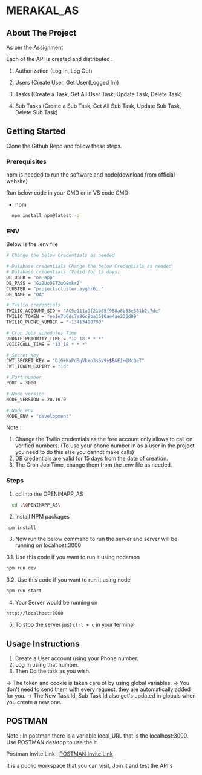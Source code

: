 # MERAKAL_AS

<!-- ABOUT THE PROJECT -->

## About The Project

As per the Assignment

Each of the API is created and distributed :

1. Authorization (Log In, Log Out)

2. Users (Create User, Get User(Logged In))

3. Tasks (Create a Task, Get All User Task, Update Task, Delete Task)

4. Sub Tasks (Create a Sub Task, Get All Sub Task, Update Sub Task, Delete Sub Task)

<!-- GETTING STARTED -->

## Getting Started

Clone the Github Repo and follow these steps.

### Prerequisites

npm is needed to run the software and node(download from official website).

Run below code in your CMD or in VS code CMD

- npm

```sh
  npm install npm@latest -g
```

### ENV

Below is the .env file

```sh
# Change the below Credentials as needed

# Database credentials Change the below Credentials as needed
# Database credentials (Valid for 15 days)
DB_USER = "oa_app"
DB_PASS = "Gz2UoQETZwQ9mkrZ"
CLUSTER = "projectscluster.ayghr6i."
DB_NAME = "OA"

# Twilio credentials
TWILIO_ACCOUNT_SID = "AC5e111a9f21b85f958a8b83e581b2c7de"
TWILIO_TOKEN = "ee1e7b6dc7e86c8ba1510ae4ae233d99"
TWILIO_PHONE_NUMBER = "+13413488798"

# Cron Jobs schedules Time
UPDATE_PRIORITY_TIME = "12 18 * * *"
VOICECALL_TIME = "13 18 * * *"

# Secret Key
JWT_SECRET_KEY = "D(G+KaPdSgVkYp3s6v9y$B&E)H@McQeT"
JWT_TOKEN_EXPIRY = "1d"

# Port number
PORT = 3000

# Node version
NODE_VERSION = 20.10.0

# Node env
NODE_ENV = "development"
```

Note :

1. Change the Twilio credentials as the free account only allows to call on verified numbers. (To use your phone number in as a user in the project you need to do this else you cannot make calls)
2. DB credentials are valid for 15 days from the date of creation.
3. The Cron Job Time, change them from the .env file as needed.

### Steps

1. cd into the OPENINAPP_AS

```sh
  cd .\OPENINAPP_AS\
```

2. Install NPM packages

```sh
npm install
```

3. Now run the below command to run the server and server will be running on localhost:3000

3.1. Use this code if you want to run it using nodemon

```sh
npm run dev
```

3.2. Use this code if you want to run it using node

```sh
npm run start
```

4. Your Server would be running on

```
http://localhost:3000
```

5. To stop the server just `ctrl + c` in your terminal.

## Usage Instructions

1. Create a User account using your Phone number.
2. Log In using that number.
3. Then Do the task as you wish.

-> The token and cookie is taken care of by using global variables.
-> You don't need to send them with every request, they are automatically added for you.
-> The New Task Id, Sub Task Id also get's updated in globals when you create a new one.

## POSTMAN

<!-- Postman -->

Note :
In postman there is a variable local_URL that is the localhost:3000. Use POSTMAN desktop to use the it.

Postman Invite Link : [POSTMAN Invite Link](https://app.getpostman.com/join-team?invite_code=71db606dcbd72bce542bbc3dabdb1f5e&target_code=4bad3f8d51bd6227172acb0abe56fc85)

It is a public workspace that you can visit, Join it and test the API's
